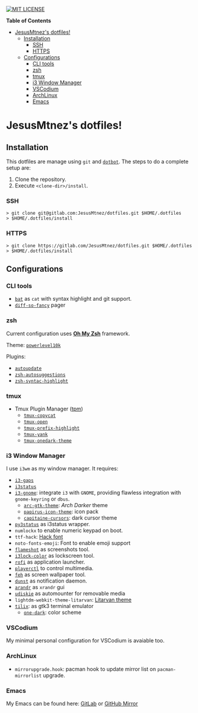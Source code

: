 [![MIT LICENSE][LICENSE-badge]][LICENSE-link]

  [LICENSE-badge]: https://img.shields.io/badge/license-MIT-green.svg?style=flat-square
  [LICENSE-link]: /LICENSE

<!-- markdown-toc start - Don't edit this section. Run M-x markdown-toc-refresh-toc -->
**Table of Contents**

- [JesusMtnez's dotfiles!](#jesusmtnezs-dotfiles)
    - [Installation](#installation)
        - [SSH](#ssh)
        - [HTTPS](#https)
    - [Configurations](#configurations)
        - [CLI tools](#cli-tools)
        - [zsh](#zsh)
        - [tmux](#tmux)
        - [i3 Window Manager](#i3-window-manager)
        - [VSCodium](#vscodium)
        - [ArchLinux](#archlinux)
        - [Emacs](#emacs)

<!-- markdown-toc end -->

# JesusMtnez's dotfiles! #

## Installation ##

This dotfiles are manage using `git` and [`dotbot`](https://github.com/anishathalye/dotbot/). The steps to do a complete setup are:

1. Clone the repository.
2. Execute `<clone-dir>/install`.


### SSH ###

``` shell
> git clone git@gitlab.com:JesusMtnez/dotfiles.git $HOME/.dotfiles
> $HOME/.dotfiles/install
```


### HTTPS ###

``` shell
> git clone https://gitlab.com/JesusMtnez/dotfiles.git $HOME/.dotfiles
> $HOME/.dotfiles/install
```

## Configurations

### CLI tools

- [`bat`](https://github.com/sharkdp/bat) as `cat` with syntax highlight and git support.
- [`diff-so-fancy`](https://github.com/so-fancy/diff-so-fancy) pager

### zsh ###

Current configuration uses [**Oh My Zsh**](https://github.com/robbyrussell/oh-my-zsh) framework.

Theme: [`powerlevel10k`](https://github.com/romkatv/powerlevel10k)

Plugins:
  - [`autoupdate`](https://github.com/TamCore/autoupdate-oh-my-zsh-plugins)
  - [`zsh-autosuggestions`](https://github.com/zsh-users/zsh-autosuggestions)
  - [`zsh-syntac-highlight`](https://github.com/zsh-users/zsh-syntax-highlighting)

### tmux ###

- Tmux Plugin Manager ([tpm](https://github.com/tmux-plugins/tpm))
  - [`tmux-copycat`](https://github.com/tmux-plugins/tmux-copycat)
  - [`tmux-open`](https://github.com/tmux-plugins/tmux-open)
  - [`tmux-prefix-highlight`](https://github.com/tmux-plugins/tmux-prefix-highlight)
  - [`tmux-yank`](https://github.com/tmux-plugins/tmux-yank)
  - [`tmux-onedark-theme`](https://github.com/odedlaz/tmux-onedark-theme)

### i3 Window Manager ###

I use `i3wm` as my window manager. It requires:

  - [`i3-gaps`](https://github.com/Airblader/i3)
  - [`i3status`](https://github.com/i3/i3status)
  - [`i3-gnome`](https://github.com/csxr/i3-gnome): integrate `i3` with `GNOME`, providing flawless integration with `gnome-keyring` or `dbus`.
    - [`arc-gtk-theme`](https://github.com/horst3180/arc-theme/): _Arch Darker_ theme
    - [`papirus-icon-theme`](https://github.com/PapirusDevelopmentTeam/papirus-icon-theme): icon pack
    - [`capitaine-cursors`](https://github.com/keeferrourke/capitaine-cursors): dark cursor theme
  - [`py3status`](https://github.com/ultrabug/py3status) as i3status wrapper.
  - `numlockx` to enable numeric keypad on boot.
  - `ttf-hack`: [Hack font](http://sourcefoundry.org/hack/)
  - `noto-fonts-emoji`: Font to enable emoji support
  - [`flameshot`](https://github.com/lupoDharkael/flameshot) as screenshots tool.
  - [`i3lock-color`](https://github.com/PandorasFox/i3lock-color) as lockscreen tool.
  - [`rofi`](https://github.com/davatorium/rofi) as application launcher.
  - [`playerctl`](https://github.com/acrisci/playerctl) to control multimedia.
  - [`feh`](https://github.com/derf/feh) as screen wallpaper tool.
  - [`dunst`](https://github.com/dunst-project/dunst) as notification daemon.
  - [`arandr`](https://gitlab.com/arandr/arandr) as `xrandr` gui
  - [`udiskie`](https://github.com/coldfix/udiskie) as automounter for removable media
  - `lightdm-webkit-theme-litarvan`: [Litarvan theme](https://github.com/Litarvan/lightdm-webkit-theme-litarvan)
  - [`tilix`](https://gnunn1.github.io/tilix-web/): as gtk3 terminal emulator
    - [`one-dark`](https://git.io/v7Qaw): color scheme

### VSCodium ###

My minimal personal configuration for VSCodium is avaiable too.

### ArchLinux ###

- `mirrorupgrade.hook`: pacman hook to update mirror list on `pacman-mirrorlist` upgrade.

### Emacs ###

My Emacs can be found here: [GitLab](https://gitlab.com/JesusMtnez/emacs.d) or
[GitHub Mirror](https://github.com/JesusMtnez/emacs.d)
